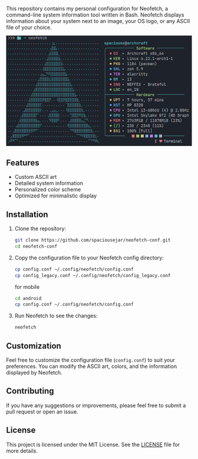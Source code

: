 This repository contains my personal configuration for Neofetch, a command-line system information tool written in Bash. Neofetch displays information about your system next to an image, your OS logo, or any ASCII file of your choice.

![Demo Image](demo.png)


## Features

- Custom ASCII art
- Detailed system information
- Personalized color scheme
- Optimized for minimalistic display

## Installation

1. Clone the repository:
   ```sh
   git clone https://github.com/spaciousejar/neofetch-conf.git
   cd neofetch-conf
   ```

2. Copy the configuration file to your Neofetch config directory:
   ```sh
   cp config.conf ~/.config/neofetch/config.conf
   cp config_legacy.conf ~/.config/neofetch/config_legacy.conf
   ```
   for mobile
   ```sh
   cd android
   cp config.conf ~/.config/neofetch/config.conf
   ```

3. Run Neofetch to see the changes:
   ```sh
   neofetch
   ```

## Customization

Feel free to customize the configuration file (`config.conf`) to suit your preferences. You can modify the ASCII art, colors, and the information displayed by Neofetch.

## Contributing

If you have any suggestions or improvements, please feel free to submit a pull request or open an issue.

## License

This project is licensed under the MIT License. See the [LICENSE](LICENSE) file for more details.
